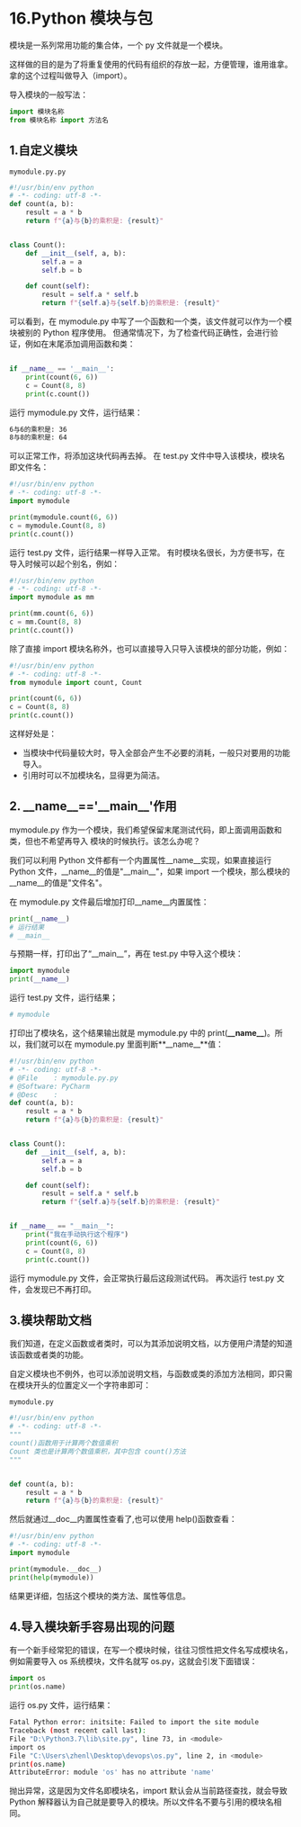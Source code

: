 # 16.Python 模块与包

模块是一系列常用功能的集合体，一个 py 文件就是一个模块。

这样做的目的是为了将重复使用的代码有组织的存放一起，方便管理，谁用谁拿。拿的这个过程叫做导入（import）。

导入模块的一般写法：

```python
import 模块名称
from 模块名称 import 方法名
```

## 1.自定义模块

`mymodule.py.py`

```python
#!/usr/bin/env python
# -*- coding: utf-8 -*-
def count(a, b):
    result = a * b
    return f"{a}与{b}的乘积是: {result}"


class Count():
    def __init__(self, a, b):
        self.a = a
        self.b = b

    def count(self):
        result = self.a * self.b
        return f"{self.a}与{self.b}的乘积是: {result}"
```

可以看到，在 mymodule.py 中写了一个函数和一个类，该文件就可以作为一个模块被别的 Python 程序使用。
但通常情况下，为了检查代码正确性，会进行验证，例如在末尾添加调用函数和类：

```python

if __name__ == '__main__':
    print(count(6, 6))
    c = Count(8, 8)
    print(c.count())
```

运行 mymodule.py 文件，运行结果：

```sh
6与6的乘积是: 36
8与8的乘积是: 64
```

可以正常工作，将添加这块代码再去掉。
在 test.py 文件中导入该模块，模块名即文件名：

```python
#!/usr/bin/env python
# -*- coding: utf-8 -*-
import mymodule

print(mymodule.count(6, 6))
c = mymodule.Count(8, 8)
print(c.count())
```

运行 test.py 文件，运行结果一样导入正常。
有时模块名很长，为方便书写，在导入时候可以起个别名，例如：

```python
#!/usr/bin/env python
# -*- coding: utf-8 -*-
import mymodule as mm

print(mm.count(6, 6))
c = mm.Count(8, 8)
print(c.count())
```

除了直接 import 模块名称外，也可以直接导入只导入该模块的部分功能，例如：

```python
#!/usr/bin/env python
# -*- coding: utf-8 -*-
from mymodule import count, Count

print(count(6, 6))
c = Count(8, 8)
print(c.count())
```

这样好处是：

- 当模块中代码量较大时，导入全部会产生不必要的消耗，一般只对要用的功能导入。
- 引用时可以不加模块名，显得更为简洁。

## 2. \_\_name\_\_=='\_\_main\_\_'作用

mymodule.py 作为一个模块，我们希望保留末尾测试代码，即上面调用函数和类，但也不希望再导入
模块的时候执行。该怎么办呢？

我们可以利用 Python 文件都有一个内置属性\_\_name\_\_实现，如果直接运行 Python 文件，\_\_name\_\_的值是"\_\_main\_\_"，如果 import 一个模块，那么模块的\_\_name\_\_的值是"文件名"。

在 mymodule.py 文件最后增加打印\_\_name\_\_内置属性：

```python
print(__name__)
# 运行结果
# __main__
```

与预期一样，打印出了“\_\_main\_\_”，再在 test.py 中导入这个模块：

```python
import mymodule
print(__name__)
```

运行 test.py 文件，运行结果；

```sh
# mymodule
```

打印出了模块名，这个结果输出就是 mymodule.py 中的 print(**\_\_name\_\_**)。所以，我们就可以在 mymodule.py 里面判断**\_\_name\_\_**值：

```python
#!/usr/bin/env python
# -*- coding: utf-8 -*-
# @File    : mymodule.py.py
# @Software: PyCharm
# @Desc    :
def count(a, b):
    result = a * b
    return f"{a}与{b}的乘积是: {result}"


class Count():
    def __init__(self, a, b):
        self.a = a
        self.b = b

    def count(self):
        result = self.a * self.b
        return f"{self.a}与{self.b}的乘积是: {result}"


if __name__ == "__main__":
    print("我在手动执行这个程序")
    print(count(6, 6))
    c = Count(8, 8)
    print(c.count())
```

运行 mymodule.py 文件，会正常执行最后这段测试代码。
再次运行 test.py 文件，会发现已不再打印。

## 3.模块帮助文档

我们知道，在定义函数或者类时，可以为其添加说明文档，以方便用户清楚的知道该函数或者类的功能。

自定义模块也不例外，也可以添加说明文档，与函数或类的添加方法相同，即只需在模块开头的位置定义一个字符串即可：

`mymodule.py`

```python
#!/usr/bin/env python
# -*- coding: utf-8 -*-
"""
count()函数用于计算两个数值乘积
Count 类也是计算两个数值乘积，其中包含 count()方法
"""


def count(a, b):
    result = a * b
    return f"{a}与{b}的乘积是: {result}"

```

然后就通过\_\_doc\_\_内置属性查看了,也可以使用 help()函数查看：

```python
#!/usr/bin/env python
# -*- coding: utf-8 -*-
import mymodule

print(mymodule.__doc__)
print(help(mymodule))
```

结果更详细，包括这个模块的类方法、属性等信息。

## 4.导入模块新手容易出现的问题

有一个新手经常犯的错误，在写一个模块时候，往往习惯性把文件名写成模块名，例如需要导入 os 系统模块，文件名就写 os.py，这就会引发下面错误：

```python
import os
print(os.name)
```

运行 os.py 文件，运行结果：

```sh
Fatal Python error: initsite: Failed to import the site module
Traceback (most recent call last):
File "D:\Python3.7\lib\site.py", line 73, in <module>
import os
File "C:\Users\zhenl\Desktop\devops\os.py", line 2, in <module>
print(os.name)
AttributeError: module 'os' has no attribute 'name'
```

抛出异常，这是因为文件名即模块名，import 默认会从当前路径查找，就会导致 Python 解释器认为自己就是要导入的模块。所以文件名不要与引用的模块名相同。
